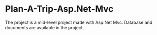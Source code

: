 # Plan-A-Trip-Asp.Net-Mvc
The project is a mid-level project made with Asp.Net Mvc. Database and documents are available in the project.
